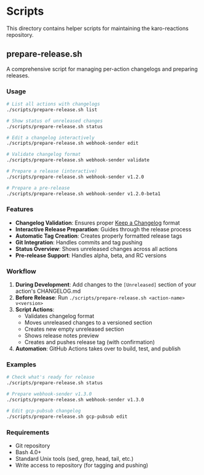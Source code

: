 # Scripts

This directory contains helper scripts for maintaining the karo-reactions repository.

## prepare-release.sh

A comprehensive script for managing per-action changelogs and preparing releases.

### Usage

```bash
# List all actions with changelogs
./scripts/prepare-release.sh list

# Show status of unreleased changes
./scripts/prepare-release.sh status

# Edit a changelog interactively
./scripts/prepare-release.sh webhook-sender edit

# Validate changelog format
./scripts/prepare-release.sh webhook-sender validate

# Prepare a release (interactive)
./scripts/prepare-release.sh webhook-sender v1.2.0

# Prepare a pre-release
./scripts/prepare-release.sh webhook-sender v1.2.0-beta1
```

### Features

- **Changelog Validation**: Ensures proper [Keep a Changelog](https://keepachangelog.com/) format
- **Interactive Release Preparation**: Guides through the release process
- **Automatic Tag Creation**: Creates properly formatted release tags
- **Git Integration**: Handles commits and tag pushing
- **Status Overview**: Shows unreleased changes across all actions
- **Pre-release Support**: Handles alpha, beta, and RC versions

### Workflow

1. **During Development**: Add changes to the `[Unreleased]` section of your action's CHANGELOG.md
2. **Before Release**: Run `./scripts/prepare-release.sh <action-name> v<version>`
3. **Script Actions**:
   - Validates changelog format
   - Moves unreleased changes to a versioned section
   - Creates new empty unreleased section
   - Shows release notes preview
   - Creates and pushes release tag (with confirmation)
4. **Automation**: GitHub Actions takes over to build, test, and publish

### Examples

```bash
# Check what's ready for release
./scripts/prepare-release.sh status

# Prepare webhook-sender v1.3.0
./scripts/prepare-release.sh webhook-sender v1.3.0

# Edit gcp-pubsub changelog
./scripts/prepare-release.sh gcp-pubsub edit
```

### Requirements

- Git repository
- Bash 4.0+
- Standard Unix tools (sed, grep, head, tail, etc.)
- Write access to repository (for tagging and pushing)